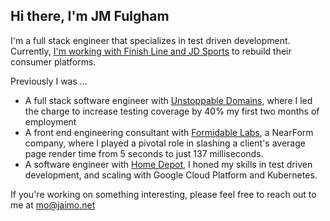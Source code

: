 ## Hi there, I'm JM Fulgham

<!--
**jmfulgham/jmfulgham** is a ✨ _special_ ✨ repository because its `README.md` (this file) appears on your GitHub profile.

Here are some ideas to get you started:

- 🔭 I’m currently working on ...
- 🌱 I’m currently learning ...
- 👯 I’m looking to collaborate on ...
- 🤔 I’m looking for help with ...
- 💬 Ask me about ...
- 📫 How to reach me: ...
- 😄 Pronouns: ...
- ⚡ Fun fact: ...
-->
I'm a full stack engineer that specializes in test driven development. Currently, [I'm working with Finish Line and JD Sports](https://github.com/mfulgham1) to rebuild their consumer platforms.

Previously I was ...
 * A full stack software engineer with [Unstoppable Domains](https://github.com/unstoppabledomains), where I led the charge to increase testing coverage by 40% my first two months of employment
 * A front end engineering consultant with [Formidable Labs](https://github.com/formidablelabs), a NearForm company, where I played a pivotal role in slashing a client's average page render time from 5 seconds to just 137 milliseconds. 
 * A software engineer with [Home Depot](https://github.com/homedepot), I honed my skills in test driven development, and scaling with Google Cloud Platform and Kubernetes.

If you're working on something interesting, please feel free to reach out to me at [mo@jaimo.net](mailto:mo@jaimo.net)
